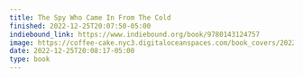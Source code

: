```yaml
---
title: The Spy Who Came In From The Cold
finished: 2022-12-25T20:07:50-05:00
indiebound_link: https://www.indiebound.org/book/9780143124757
image: https://coffee-cake.nyc3.digitaloceanspaces.com/book_covers/2022/the-spy.jpg
date: 2022-12-25T20:08:17-05:00
type: book
---
```

